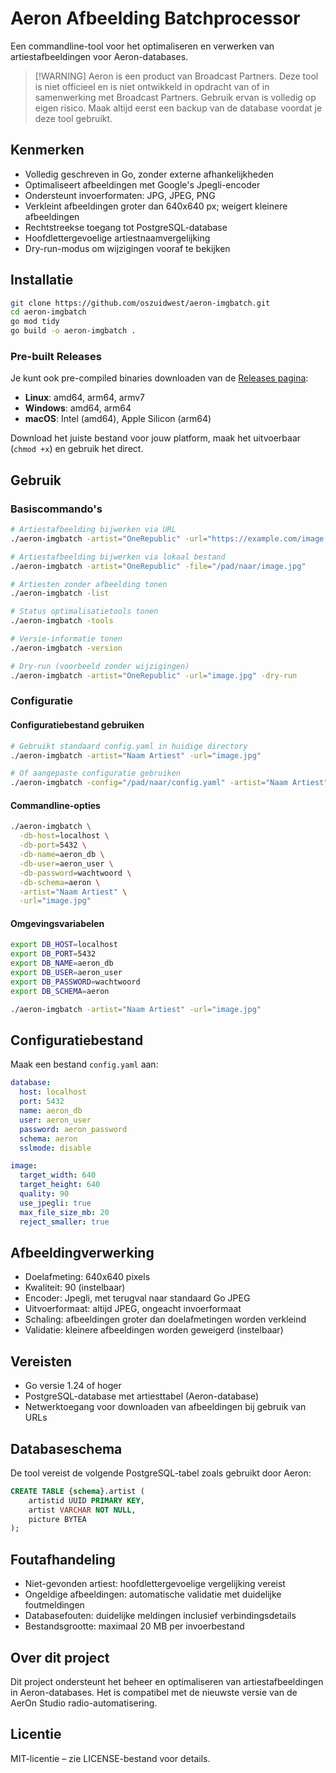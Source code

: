 # Aeron Afbeelding Batchprocessor

Een commandline-tool voor het optimaliseren en verwerken van artiestafbeeldingen voor Aeron-databases.

> \[!WARNING]
> Aeron is een product van Broadcast Partners. Deze tool is niet officieel en is niet ontwikkeld in opdracht van of in samenwerking met Broadcast Partners. Gebruik ervan is volledig op eigen risico. Maak altijd eerst een backup van de database voordat je deze tool gebruikt.

## Kenmerken

* Volledig geschreven in Go, zonder externe afhankelijkheden
* Optimaliseert afbeeldingen met Google's Jpegli-encoder
* Ondersteunt invoerformaten: JPG, JPEG, PNG
* Verkleint afbeeldingen groter dan 640x640 px; weigert kleinere afbeeldingen
* Rechtstreekse toegang tot PostgreSQL-database
* Hoofdlettergevoelige artiestnaamvergelijking
* Dry-run-modus om wijzigingen vooraf te bekijken

## Installatie

```bash
git clone https://github.com/oszuidwest/aeron-imgbatch.git
cd aeron-imgbatch
go mod tidy
go build -o aeron-imgbatch .
```

### Pre-built Releases

Je kunt ook pre-compiled binaries downloaden van de [Releases pagina](https://github.com/oszuidwest/aeron-imgbatch/releases):

- **Linux**: amd64, arm64, armv7
- **Windows**: amd64, arm64  
- **macOS**: Intel (amd64), Apple Silicon (arm64)

Download het juiste bestand voor jouw platform, maak het uitvoerbaar (`chmod +x`) en gebruik het direct.

## Gebruik

### Basiscommando's

```bash
# Artiestafbeelding bijwerken via URL
./aeron-imgbatch -artist="OneRepublic" -url="https://example.com/image.jpg"

# Artiestafbeelding bijwerken via lokaal bestand
./aeron-imgbatch -artist="OneRepublic" -file="/pad/naar/image.jpg"

# Artiesten zonder afbeelding tonen
./aeron-imgbatch -list

# Status optimalisatietools tonen
./aeron-imgbatch -tools

# Versie-informatie tonen
./aeron-imgbatch -version

# Dry-run (voorbeeld zonder wijzigingen)
./aeron-imgbatch -artist="OneRepublic" -url="image.jpg" -dry-run
```

### Configuratie

#### Configuratiebestand gebruiken

```bash
# Gebruikt standaard config.yaml in huidige directory
./aeron-imgbatch -artist="Naam Artiest" -url="image.jpg"

# Of aangepaste configuratie gebruiken
./aeron-imgbatch -config="/pad/naar/config.yaml" -artist="Naam Artiest" -url="image.jpg"
```

#### Commandline-opties

```bash
./aeron-imgbatch \
  -db-host=localhost \
  -db-port=5432 \
  -db-name=aeron_db \
  -db-user=aeron_user \
  -db-password=wachtwoord \
  -db-schema=aeron \
  -artist="Naam Artiest" \
  -url="image.jpg"
```

#### Omgevingsvariabelen

```bash
export DB_HOST=localhost
export DB_PORT=5432
export DB_NAME=aeron_db
export DB_USER=aeron_user
export DB_PASSWORD=wachtwoord
export DB_SCHEMA=aeron

./aeron-imgbatch -artist="Naam Artiest" -url="image.jpg"
```

## Configuratiebestand

Maak een bestand `config.yaml` aan:

```yaml
database:
  host: localhost
  port: 5432
  name: aeron_db
  user: aeron_user
  password: aeron_password
  schema: aeron
  sslmode: disable

image:
  target_width: 640
  target_height: 640
  quality: 90
  use_jpegli: true
  max_file_size_mb: 20
  reject_smaller: true
```

## Afbeeldingverwerking

* Doelafmeting: 640x640 pixels
* Kwaliteit: 90 (instelbaar)
* Encoder: Jpegli, met terugval naar standaard Go JPEG
* Uitvoerformaat: altijd JPEG, ongeacht invoerformaat
* Schaling: afbeeldingen groter dan doelafmetingen worden verkleind
* Validatie: kleinere afbeeldingen worden geweigerd (instelbaar)

## Vereisten

* Go versie 1.24 of hoger
* PostgreSQL-database met artiesttabel (Aeron-database)
* Netwerktoegang voor downloaden van afbeeldingen bij gebruik van URLs

## Databaseschema

De tool vereist de volgende PostgreSQL-tabel zoals gebruikt door Aeron:

```sql
CREATE TABLE {schema}.artist (
    artistid UUID PRIMARY KEY,
    artist VARCHAR NOT NULL,
    picture BYTEA
);
```

## Foutafhandeling

* Niet-gevonden artiest: hoofdlettergevoelige vergelijking vereist
* Ongeldige afbeeldingen: automatische validatie met duidelijke foutmeldingen
* Databasefouten: duidelijke meldingen inclusief verbindingsdetails
* Bestandsgrootte: maximaal 20 MB per invoerbestand

## Over dit project

Dit project ondersteunt het beheer en optimaliseren van artiestafbeeldingen in Aeron-databases. Het is compatibel met de nieuwste versie van de AerOn Studio radio-automatisering.

## Licentie

MIT-licentie – zie LICENSE-bestand voor details.
